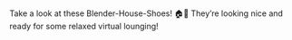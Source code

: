 Take a look at these Blender-House-Shoes! 🏠👟 They’re looking nice and ready for some relaxed virtual lounging!
